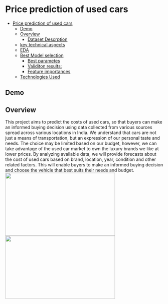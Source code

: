 # Price prediction of used cars

- [Price prediction of used cars](#price-prediction-of-used-cars)
  - [Demo](#demo)
  - [Overview](#overview)
    - [Dataset Descrption](#dataset-descrption)
  - [key technical aspects](#key-technical-aspects)
  - [EDA](#EDA-selection)
  - [Best Model selection](#best-model-selection)
    - [Best parametes](#best-parametes)
    - [Validiton results:](#validiton-results)
    - [Feature importances](#feature-importances)
  - [Technologies Used](#technologies-used)

## Demo

## Overview
This project aims to predict the costs of used cars, so that buyers can make an informed buying decision using data collected from various sources spread across various locations in India. We understand that cars are not just a means of transportation, but an expression of our personal taste and needs. The choice may be limited based on our budget, however, we can take advantage of the used car market to own the luxury brands we like at lower prices. By analyzing available data, we will provide forecasts about the cost of used cars based on brand, location, year, condition and other related factors. This will enable buyers to make an informed buying decision and choose the vehicle that best suits their needs and budget.
<img src = "https://www.google.com/url?sa=i&url=https%3A%2F%2Fwww.topgear.com%2Fcar-news%2Felectric%2Ftop-gears-top-20-electric-cars&psig=AOvVaw1iMe36UxWhtA6c3w2safAD&ust=1691437752122000&source=images&cd=vfe&opi=89978449&ved=0CBEQjRxqFwoTCJCUp-bmyIADFQAAAAAdAAAAABAE" width = 350 height = 200/>
<img src = "https://www.google.com/url?sa=i&url=https%3A%2F%2Fwww.topgear.com%2Fcar-news%2Felectric%2Ftop-gears-top-20-electric-cars&psig=AOvVaw1iMe36UxWhtA6c3w2safAD&ust=1691437752122000&source=images&cd=vfe&opi=89978449&ved=0CBEQjRxqFwoTCJCUp-bmyIADFQAAAAAdAAAAABAE" width = 350 height = 200/>














